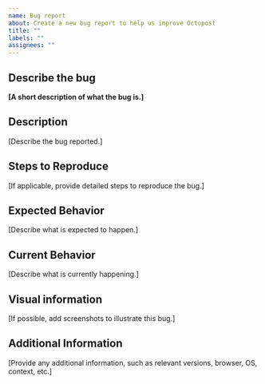 ```yaml
---
name: Bug report
about: Create a new bug report to help us improve Octopost
title: ""
labels: ""
assignees: ""
---
```


## Describe the bug

**[A short description of what the bug is.]**

## Description

[Describe the bug reported.]

## Steps to Reproduce

[If applicable, provide detailed steps to reproduce the bug.]

## Expected Behavior

[Describe what is expected to happen.]

## Current Behavior

[Describe what is currently happening.]

## Visual information

[If possible, add screenshots to illustrate this bug.]

## Additional Information

[Provide any additional information, such as relevant versions, browser, OS, context, etc.]
